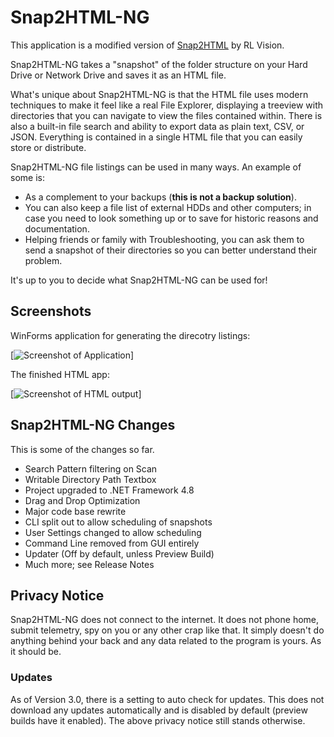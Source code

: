 # Snap2HTML-NG

This application is a modified version of [Snap2HTML](https://github.com/rlv-dan/Snap2HTML) by RL Vision.

Snap2HTML-NG takes a "snapshot" of the folder structure on your Hard Drive or Network Drive and saves it as an HTML file. 

What's unique about Snap2HTML-NG is that the HTML file uses modern techniques to make it feel like a real File Explorer, displaying a treeview with directories that you can navigate to view the files contained within. 
There is also a built-in file search and ability to export data as plain text, CSV, or JSON. Everything is contained in a single HTML file that you can easily store or distribute.

Snap2HTML-NG file listings can be used in many ways.  An example of some is:

-   As a complement to your backups (**this is not a backup solution**). 
-	You can also keep a file list of external HDDs and other computers; in case you need to look something up or to save for historic reasons and documentation. 
-	Helping friends or family with Troubleshooting, you can ask them to send a snapshot of their directories so you can better understand their problem.

It's up to you to decide what Snap2HTML-NG can be used for!

## Screenshots

WinForms application for generating the direcotry listings:

[![Screenshot of Application](https://github.com/Laim/Snap2HTML-NG/assets/14845036/4d8915f7-7dbb-4994-8059-3942710f3f9b)]

The finished HTML app:

[![Screenshot of HTML output](https://github.com/Laim/Snap2HTML-NG/assets/14845036/a7a1ed83-93e3-46e2-a40c-c9b31e2d8412)]

## Snap2HTML-NG Changes

This is some of the changes so far.

- Search Pattern filtering on Scan
- Writable Directory Path Textbox
- Project upgraded to .NET Framework 4.8
- Drag and Drop Optimization
- Major code base rewrite
- CLI split out to allow scheduling of snapshots
- User Settings changed to allow scheduling
- Command Line removed from GUI entirely
- Updater (Off by default, unless Preview Build)
- Much more; see Release Notes

## Privacy Notice

Snap2HTML-NG does not connect to the internet. It does not phone home, submit telemetry, spy on you or any other crap like that. It simply doesn't do anything behind your back and any data related to the  program is yours. As it should be.

### Updates
As of Version 3.0, there is a setting to auto check for updates.  This does not download any updates automatically and is disabled by default (preview builds have it enabled).  The above privacy notice still stands otherwise.

